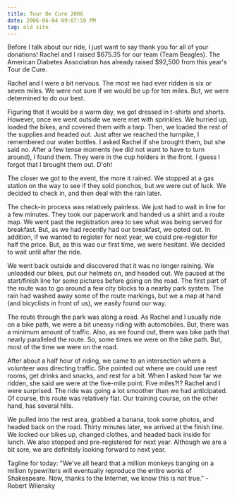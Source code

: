 ```yaml
---
title: Tour De Cure 2006
date: 2006-06-04 09:07:59 PM
tag: old site
---
```


Before I talk about our ride, I just want to say thank you for all of your donations! Rachel and I raised $675.35 for our team (Team Beagles). The American Diabetes Association has already raised $92,500 from this year's Tour de Cure.

Rachel and I were a bit nervous. The most we had ever ridden is six or seven miles. We were not sure if we would be up for ten miles. But, we were determined to do our best.

Figuring that it would be a warm day, we got dressed in t-shirts and shorts. However, once we went outside we were met with sprinkles. We hurried up, loaded the bikes, and covered them with a tarp. Then, we loaded the rest of the supplies and headed out. Just after we reached the turnpike, I remembered our water bottles. I asked Rachel if she brought them, but she said no. After a few tense moments (we did not want to have to turn around), I found them. They were in the cup holders in the front. I guess I forgot that I brought them out. D'oh!

The closer we got to the event, the more it rained. We stopped at a gas station on the way to see if they sold ponchos, but we were out of luck. We decided to check in, and then deal with the rain later.

The check-in process was relatively painless. We just had to wait in line for a few minutes. They took our paperwork and handed us a shirt and a route map. We went past the registration area to see what was being served for breakfast. But, as we had recently had our breakfast, we opted out. In addition, if we wanted to register for next year, we could pre-register for half the price. But, as this was our first time, we were hesitant. We decided to wait until after the ride.

We went back outside and discovered that it was no longer raining. We unloaded our bikes, put our helmets on, and headed out. We paused at the start/finish line for some pictures before going on the road. The first part of the route was to go around a few city blocks to a nearby park system. The rain had washed away some of the route markings, but we a map at hand (and bicyclists in front of us), we easily found our way.

The route through the park was along a road. As Rachel and I usually ride on a bike path, we were a bit uneasy riding with automobiles. But, there was a minimum amount of traffic. Also, as we found out, there was bike path that nearly paralleled the route. So, some times we were on the bike path. But, most of the time we were on the road.

After about a half hour of riding, we came to an intersection where a volunteer was directing traffic. She pointed out where we could use rest rooms, get drinks and snacks, and rest for a bit. When I asked how far we ridden, she said we were at the five-mile point. Five miles?!? Rachel and I were surprised. The ride was going a lot smoother than we had anticipated. Of course, this route was relatively flat. Our training course, on the other hand, has several hills.

We pulled into the rest area, grabbed a banana, took some photos, and headed back on the road. Thirty minutes later, we arrived at the finish line. We locked our bikes up, changed clothes, and headed back inside for lunch. We also stopped and pre-registered for next year. Although we are a bit sore, we are definitely looking forward to next year.

Tagline for today: "We've all heard that a million monkeys banging on a million typewriters will eventually reproduce the entire works of Shakespeare. Now, thanks to the Internet, we know this is not true." - Robert Wilensky
